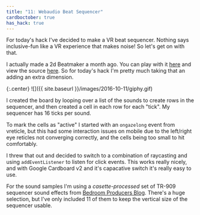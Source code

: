```yaml
---
title: "11: Webaudio Beat Sequencer"
cardboctober: true
has_hack: true
---
```


For today's hack I've decided to make a VR beat sequencer. Nothing says inclusive-fun like a VR experience that makes noise! So let's get on with that.

<!-- more -->

I actually made a 2d Beatmaker a month ago. You can play with it [here](https://blog.omgmog.net/beatmaker) and view the source [here](https://github.com/omgmog/beatmaker). So for today's hack I'm pretty much taking that an adding an extra dimension.

{:.center}
![]({{ site.baseurl }}/images/2016-10-11/giphy.gif)

I created the board by looping over a list of the sounds to create rows in the sequencer, and then created a cell in each row for each "tick". My sequencer has 16 ticks per sound.

To mark the cells as "active" I started with an `ongazelong` event from vreticle, but this had some interaction issues on mobile due to the left/right eye reticles not converging correctly, and the cells being too small to hit comfortably.

I threw that out and decided to switch to a combination of raycasting and using `addEventListener` to listen for click events. This works really nicely, and with Google Cardboard v2 and it's capacative switch it's really easy to use.

For the sound samples I'm using a _casette-processed_ set of TR-909 sequencer sound effects from [Bedroom Producers Blog](http://bedroomproducersblog.com/2014/04/24/roland-tr-909-samples/). There's a huge selection, but I've only included 11 of them to keep the vertical size of the sequencer usable.
